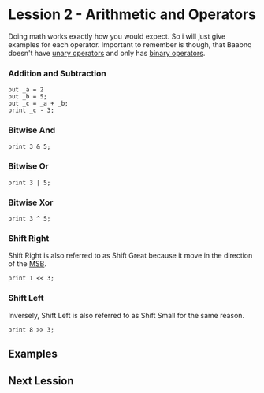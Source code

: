 # Lession 2 - Arithmetic and Operators
Doing math works exactly how you would expect. So i will just give examples for each operator. 
Important to remember is though, that Baabnq doesn't have [unary operators](https://en.wikipedia.org/wiki/Unary_operation)  and only has [binary operators](https://en.wikipedia.org/wiki/Binary_operation). 
### Addition and Subtraction
```
put _a = 2
put _b = 5;
put _c = _a + _b;
print _c - 3;
```
### Bitwise And
```
print 3 & 5;
```
### Bitwise Or
```
print 3 | 5;
```
### Bitwise Xor
```
print 3 ^ 5;
```
### Shift Right
Shift Right is also referred to as Shift Great because it move in the direction of the [MSB](https://en.wikipedia.org/wiki/Bit_numbering#Most_significant_bit).
 ```
 print 1 << 3;
```
### Shift Left
Inversely, Shift Left is also referred to as Shift Small for the same reason.
```
print 8 >> 3;
```
## Examples
## Next Lession
